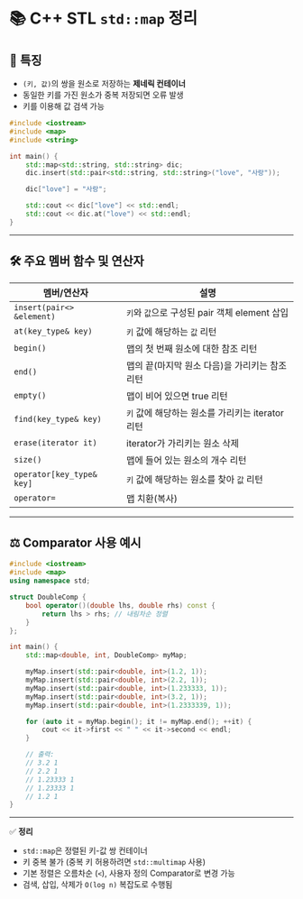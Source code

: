 # 📚 C++ STL `std::map` 정리

## 🧩 특징
- `(키, 값)`의 쌍을 원소로 저장하는 **제네릭 컨테이너**
- 동일한 키를 가진 원소가 중복 저장되면 오류 발생
- 키를 이용해 값 검색 가능

```cpp
#include <iostream>
#include <map>
#include <string>

int main() {
    std::map<std::string, std::string> dic;
    dic.insert(std::pair<std::string, std::string>("love", "사랑"));

    dic["love"] = "사랑";

    std::cout << dic["love"] << std::endl;
    std::cout << dic.at("love") << std::endl;
}
```

---

## 🛠 주요 멤버 함수 및 연산자

| 멤버/연산자 | 설명 |
|-------------|------|
| `insert(pair<> &element)` | `키`와 `값`으로 구성된 pair 객체 element 삽입 |
| `at(key_type& key)` | `키` 값에 해당하는 `값` 리턴 |
| `begin()` | 맵의 첫 번째 원소에 대한 참조 리턴 |
| `end()` | 맵의 끝(마지막 원소 다음)을 가리키는 참조 리턴 |
| `empty()` | 맵이 비어 있으면 true 리턴 |
| `find(key_type& key)` | `키` 값에 해당하는 원소를 가리키는 iterator 리턴 |
| `erase(iterator it)` | iterator가 가리키는 원소 삭제 |
| `size()` | 맵에 들어 있는 원소의 개수 리턴 |
| `operator[key_type& key]` | `키` 값에 해당하는 원소를 찾아 `값` 리턴 |
| `operator=` | 맵 치환(복사) |

---

## ⚖️ Comparator 사용 예시

```cpp
#include <iostream>
#include <map>
using namespace std;

struct DoubleComp {
    bool operator()(double lhs, double rhs) const {
        return lhs > rhs; // 내림차순 정렬
    }
};

int main() {
    std::map<double, int, DoubleComp> myMap;

    myMap.insert(std::pair<double, int>(1.2, 1));
    myMap.insert(std::pair<double, int>(2.2, 1));
    myMap.insert(std::pair<double, int>(1.233333, 1));
    myMap.insert(std::pair<double, int>(3.2, 1));
    myMap.insert(std::pair<double, int>(1.2333339, 1));

    for (auto it = myMap.begin(); it != myMap.end(); ++it) {
        cout << it->first << " " << it->second << endl;
    }

    // 출력:
    // 3.2 1
    // 2.2 1
    // 1.23333 1
    // 1.23333 1
    // 1.2 1
}
```

---

✅ **정리**
- `std::map`은 정렬된 키-값 쌍 컨테이너
- 키 중복 불가 (중복 키 허용하려면 `std::multimap` 사용)
- 기본 정렬은 오름차순 (`<`), 사용자 정의 Comparator로 변경 가능
- 검색, 삽입, 삭제가 `O(log n)` 복잡도로 수행됨
